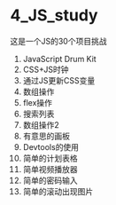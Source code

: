 # 4_JS_study
这是一个JS的30个项目挑战
1. JavaScript Drum Kit 
2. CSS+JS时钟
3. 通过JS更新CSS变量
4. 数组操作
5. flex操作
6. 搜索列表
7. 数组操作2
8. 有意思的画板
9. Devtools的使用
10. 简单的计划表格
11. 简单视频播放器
12. 简单的密码输入
13. 简单的滚动出现图片